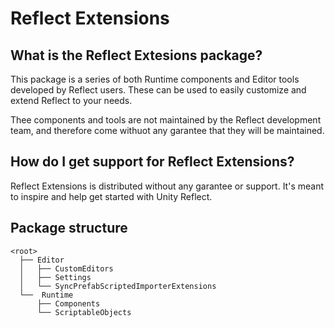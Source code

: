 # Reflect Extensions

## What is the Reflect Extesions package?

This package is a series of both Runtime components and Editor tools developed by Reflect users. These can be used to easily customize and extend Reflect to your needs.

Thee components and tools are not maintained by the Reflect development team, and therefore come withuot any garantee that they will be maintained.


## How do I get support for Reflect Extensions?

Reflect Extensions is distributed without any garantee or support. It's meant to inspire and help get started with Unity Reflect.

## Package structure

```none
<root>
  ├── Editor
  │   ├── CustomEditors
  │   ├── Settings
  │   └── SyncPrefabScriptedImporterExtensions
  └──  Runtime
      ├── Components
      └── ScriptableObjects
```
